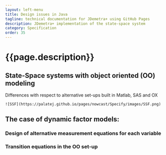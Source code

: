 ```yaml
---
layout: left-menu
title: Design issues in Java
tagline: technical documentation for JDemetra+ using GitHub Pages
description: JDemetra+ implementation of the state-space system
category: Specification
order: 35
---
```

# {{page.description}}

## State-Space systems with object oriented (OO) modeling
Differences with respect to alternative set-ups built in Matlab, SAS and OX

	![SSF](https://palatej.github.io/pages/nowcast/Specify/images/SSF.png)
	
## The case of dynamic factor models: 

### Design of alternative measurement equations for each variable

### Transition equations in the OO set-up 




